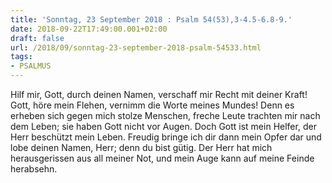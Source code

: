 ```yaml
---
title: 'Sonntag, 23 September 2018 : Psalm 54(53),3-4.5-6.8-9.'
date: 2018-09-22T17:49:00.001+02:00
draft: false
url: /2018/09/sonntag-23-september-2018-psalm-54533.html
tags: 
- PSALMUS
---
```


Hilf mir, Gott, durch deinen Namen, verschaff mir Recht mit deiner Kraft! Gott, höre mein Flehen, vernimm die Worte meines Mundes! Denn es erheben sich gegen mich stolze Menschen, freche Leute trachten mir nach dem Leben; sie haben Gott nicht vor Augen. Doch Gott ist mein Helfer, der Herr beschützt mein Leben. Freudig bringe ich dir dann mein Opfer dar und lobe deinen Namen, Herr; denn du bist gütig. Der Herr hat mich herausgerissen aus all meiner Not, und mein Auge kann auf meine Feinde herabsehn.